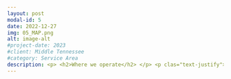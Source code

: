 ```yaml
---
layout: post
modal-id: 5
date: 2022-12-27
img: 05_MAP.png
alt: image-alt
#project-date: 2023
#client: Middle Tennessee
#category: Service Area
description: <p> <h2>Where we operate</h2> </p> <p clas="text-justify">Our current Service Area is a 100-mile radius around Nashville within the borders of Tenessee. Travel Fees help us recoup costs for fuel, insurance, vehicle maintenance, tires, & the technician's time. The current rate for 2024 is $1.50/mile round trip.</p> <p> <h3>Service Area</h3> </p> <img class="img-responsive img-centered" src="/assets/service_area.png"> <p>Anything outside our Service Territory is by appointment only and incurs a $2.00/mile round-trip Travel Fee.</p>
---
```

